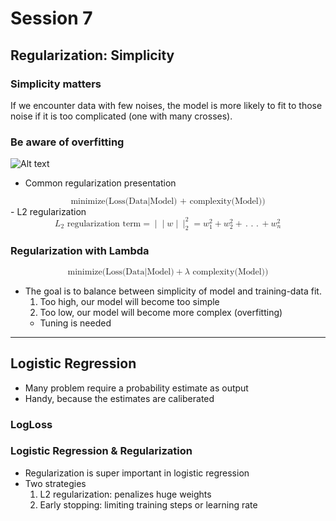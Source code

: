 # Session 7

## Regularization: Simplicity

### Simplicity matters
If we encounter data with few noises, the model is more likely to fit to those noise if it is too complicated (one with many crosses).

### Be aware of overfitting
![Alt text](https://developers.google.com/machine-learning/crash-course/images/RegularizationTwoLossFunctions.svg "Overfitting")
- Common regularization presentation
<math xmlns="http://www.w3.org/1998/Math/MathML" display="block">
  <mtext>minimize(Loss(Data|Model) + complexity(Model))</mtext>
</math>
- L2 regularization
<math xmlns="http://www.w3.org/1998/Math/MathML" display="block">
  <msub>
    <mi>L</mi>
    <mn>2</mn>
  </msub>
  <mtext>&#xA0;regularization term</mtext>
  <mo>=</mo>
  <mrow class="MJX-TeXAtom-ORD">
    <mo stretchy="false">|</mo>
  </mrow>
  <mrow class="MJX-TeXAtom-ORD">
    <mo stretchy="false">|</mo>
  </mrow>
  <mi mathvariant="bold-italic">w</mi>
  <mrow class="MJX-TeXAtom-ORD">
    <mo stretchy="false">|</mo>
  </mrow>
  <msubsup>
    <mrow class="MJX-TeXAtom-ORD">
      <mo stretchy="false">|</mo>
    </mrow>
    <mn>2</mn>
    <mn>2</mn>
  </msubsup>
  <mo>=</mo>
  <mrow class="MJX-TeXAtom-ORD">
    <msubsup>
      <mi>w</mi>
      <mn>1</mn>
      <mn>2</mn>
    </msubsup>
    <mo>+</mo>
    <msubsup>
      <mi>w</mi>
      <mn>2</mn>
      <mn>2</mn>
    </msubsup>
    <mo>+</mo>
    <mo>.</mo>
    <mo>.</mo>
    <mo>.</mo>
    <mo>+</mo>
    <msubsup>
      <mi>w</mi>
      <mi>n</mi>
      <mn>2</mn>
    </msubsup>
  </mrow>
</math>

### Regularization with Lambda
<math xmlns="http://www.w3.org/1998/Math/MathML" display="block">
  <mtext>minimize(Loss(Data|Model)</mtext>
  <mo>+</mo>
  <mi>&#x03BB;<!-- λ --></mi>
  <mtext>&#xA0;complexity(Model))</mtext>
</math>

- The goal is to balance between simplicity of model and training-data fit.
    1. Too high, our model will become too simple
    2. Too low, our model will become more complex (overfitting)
    - Tuning is needed

---
## Logistic Regression
- Many problem require a probability estimate as output
- Handy, because the estimates are caliberated

### LogLoss

### Logistic Regression & Regularization
- Regularization is super important in logistic regression
- Two strategies
    1. L2 regularization: penalizes huge weights
    2. Early stopping: limiting training steps or learning rate

